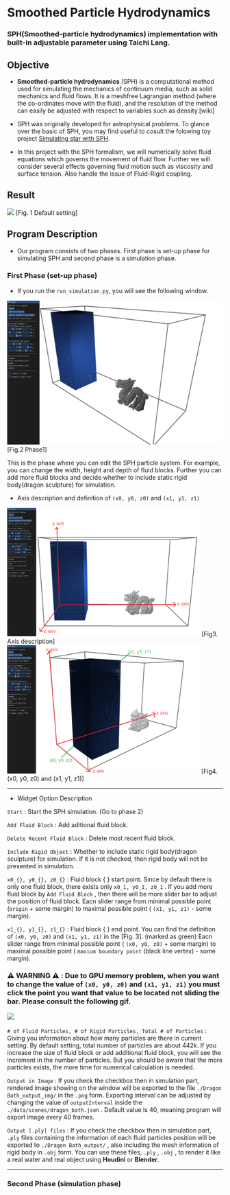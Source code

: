 # Smoothed Particle Hydrodynamics
### **SPH**(Smoothed-particle hydrodynamics) implementation with built-in adjustable parameter using Taichi Lang.

## Objective
- **Smoothed-particle hydrodynamics** (SPH) is a computational method used for simulating the mechanics of continuum media, such as solid mechanics and fluid flows. It is a meshfree Lagrangian method (where the co-ordinates move with the fluid), and the resolution of the method can easily be adjusted with respect to variables such as density.[wiki] 

- SPH was originally developed for astrophysical problems. To glance over the basic of SPH, you may find useful to cosult the folowing toy project [Simulating star with SPH](https://github.com/sillsill777/vpython-projects).

- In this project with the SPH formalism, we will numerically solve fluid equations which governs the movement of fluid flow. Further we will consider several effects governing fluid motion such as viscosity and surface tension. Also handle the issue of Fluid-Rigid coupling.

## Result
<img src="./image/default.gif">
[Fig. 1 Default setting]

## Program Description
- Our program consists of two phases. First phase is set-up phase for simulating SPH and second phase is a simulation phase.  
### First Phase (set-up phase)
- If you run the `run_simulation.py`, you will see the following window.
<img src="./image/png/phase1.png">
[Fig.2 Phase1]

This is the phase where you can edit the SPH particle system. For example, you can change the width, height and depth of fluid blocks. Further you can add more fluid blocks and decide whether to include static rigid body(dragon sculpture) for simulation.

- Axis description and definition of `(x0, y0, z0)` and `(x1, y1, z1)`

<img src="./image/png/front-view.png" height="300">
[Fig3. Axis description]

<img src="./image/png/side-view.png" height="300">
[Fig4. (x0, y0, z0) and (x1, y1, z1)]

- - -

- Widget Option Description

`Start` : Start the SPH simulation. (Go to phase 2)

`Add Fluid Block` : Add aditional fluid block. 

`Delete Recent Fluid Block` : Delete most recent fluid block.

`Include Rigid Object` : Whether to include static rigid body(dragon sculpture) for simulation. If it is not checked, then rigid body will not be presented in simulation.

`x0_{}, y0_{}, z0_{}` : Fluid block { } start point. Since by default there is only one fluid block, there exists only `x0_1, y0_1, z0_1` . If you add more fluid block by `Add Fluid Block` , then there will be more slider bar to adjust the position of fluid block. Eacn slider range from minimal possible point (`origin` + some margin) to maximal possible point ( `(x1, y1, z1)` - some margin).

`x1_{}, y1_{}, z1_{}` : Fluid block { } end point. You can find the definition of `(x0, y0, z0)` and `(x1, y1, z1)` in the [Fig. 3]. (marked as green) Eacn slider range from minimal possible point ( `(x0, y0, z0)` + some margin) to maximal possible point ( `maxium boundary point` (black line vertex) - some margin).

### :warning: WARNING :warning: : Due to GPU memory problem, when you want to change the value of `(x0, y0, z0)` and `(x1, y1, z1)` you must **click** the point you want that value to be located not sliding the bar. Please consult the following gif.

<img src="./image/phase1-manual.gif">

`# of Fluid Particles, # of Rigid Particles, Total # of Particles` : Giving you information about how many particles are there in current setting. By default setting, total number of particles are about 442k. If you increase the size of fluid block or add additional fluid block, you will see the increment in the number of particles. But you should be aware that the more particles exists, the more time for numerical calculation is needed.

`Output in Image` : If you check the checkbox then in simulation part, rendered image showing on the window will be exported to the file `./Dragon Bath_output_img/` in the `.png` form. Exporting interval can be adjusted by changing the value of `outputInterval` inside the `./data/scenes/dragon_bath.json` . Default value is 40, meaning program will export image every 40 frames.

`Output [.ply] files` : If you check the checkbox then in simulation part, `.ply` files containing the information of each fluid particles position will be exported to `./Dragon Bath_output/` , also including the mesh information of rigid body in `.obj` form. You can use these files, `.ply` , `.obj` , to render it like a real water and real object using **Houdini** or **Blender**.

- - -

### Second Phase (simulation phase)
